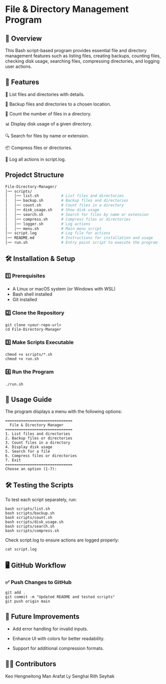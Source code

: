 # File & Directory Management Program

## 📌 Overview
This Bash script-based program provides essential file and directory management features such as listing files, creating backups, counting files, checking disk usage, searching files, compressing directories, and logging user actions.

## 🚀 Features
📂 List files and directories with details.

🛑 Backup files and directories to a chosen location.

🔢 Count the number of files in a directory.

📊 Display disk usage of a given directory.

🔍 Search for files by name or extension.

📦 Compress files or directories.

📝 Log all actions in script.log.

## Projedct Structure

``` bash
File-Directory-Manager/
│── scripts/
│   │── list.sh          # List files and directories
│   │── backup.sh        # Backup files and directories
│   │── count.sh         # Count files in a directory
│   │── disk_usage.sh    # Show disk usage
│   │── search.sh        # Search for files by name or extension
│   │── compress.sh      # Compress files or directories
│   │── logger.sh        # Log actions
│   │── menu.sh          # Main menu script
│── script.log           # Log file for actions
│── README.md            # Instructions for installation and usage
│── run.sh               # Entry point script to execute the program

```

## 🛠️ Installation & Setup
### 1️⃣ Prerequisites
- A Linux or macOS system (or Windows with WSL)
- Bash shell installed
- Git installed

### 2️⃣ Clone the Repository
```
git clone <your-repo-url>
cd File-Directory-Manager
```
### 3️⃣ Make Scripts Executable
```
chmod +x scripts/*.sh
chmod +x run.sh
```
### 4️⃣ Run the Program
```
./run.sh
```

## 📜 Usage Guide
The program displays a menu with the following options:
```
==============================
  File & Directory Manager
==============================
1. List files and directories
2. Backup files or directories
3. Count files in a directory
4. Display disk usage
5. Search for a file
6. Compress files or directories
7. Exit
==============================
Choose an option (1-7):
```

## 🛠️ Testing the Scripts
To test each script separately, run:
```
bash scripts/list.sh
bash scripts/backup.sh
bash scripts/count.sh
bash scripts/disk_usage.sh
bash scripts/search.sh
bash scripts/compress.sh
```

Check script.log to ensure actions are logged properly:
```
cat script.log
```

## 🖥️ GitHub Workflow
### ✅ Push Changes to GitHub
```
git add .
git commit -m "Updated README and tested scripts"
git push origin main
```

## 🎯 Future Improvements
- Add error handling for invalid inputs.

- Enhance UI with colors for better readability.

- Support for additional compression formats.

## 👨‍💻 Contributors
Keo Hengneitong
Man Arafat
Ly Senghai
Rith Seyhak

